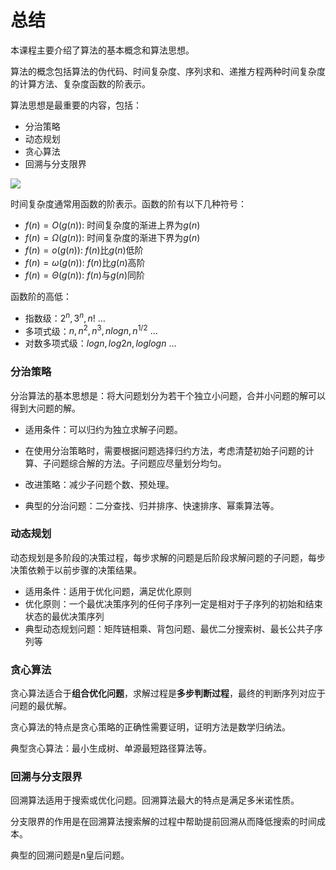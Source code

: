 # 总结

本课程主要介绍了算法的基本概念和算法思想。

算法的概念包括算法的伪代码、时间复杂度、序列求和、递推方程两种时间复杂度的计算方法、复杂度函数的阶表示。

算法思想是最重要的内容，包括：

* 分治策略
* 动态规划
* 贪心算法
* 回溯与分支限界

![](http://rt9iekfji.hn-bkt.clouddn.com/008i3skNgy1gu064vqa44j60a208raak02.jpg)

时间复杂度通常用函数的阶表示。函数的阶有以下几种符号：

* $f(n) = O(g(n))$: 时间复杂度的渐进上界为$g(n)$
* $f(n) = \Omega(g(n))$: 时间复杂度的渐进下界为$g(n)$
* $f(n) = o(g(n))$: $f(n)$比$g(n)$低阶
* $f(n) = \omega(g(n))$: $f(n)$比$g(n)$高阶
* $f(n) = \Theta(g(n))$: $f(n)$与$g(n)$同阶

函数阶的高低：

* 指数级：$2^n,3^n,n! \: \dots$
* 多项式级：$n,n^2,n^3,nlogn,n^{1/2} \: \dots$
* 对数多项式级：$logn,log2n,loglogn \: \dots$

### 分治策略

分治算法的基本思想是：将大问题划分为若干个独立小问题，合并小问题的解可以得到大问题的解。

* 适用条件：可以归约为独立求解子问题。

* 在使用分治策略时，需要根据问题选择归约方法，考虑清楚初始子问题的计算、子问题综合解的方法。子问题应尽量划分均匀。

* 改进策略：减少子问题个数、预处理。

* 典型的分治问题：二分查找、归并排序、快速排序、幂乘算法等。

### 动态规划

动态规划是多阶段的决策过程，每步求解的问题是后阶段求解问题的子问题，每步决策依赖于以前步骤的决策结果。

* 适用条件：适用于优化问题，满足优化原则
* 优化原则：一个最优决策序列的任何子序列一定是相对于子序列的初始和结束状态的最优决策序列
* 典型动态规划问题：矩阵链相乘、背包问题、最优二分搜索树、最长公共子序列等

### 贪心算法

贪心算法适合于**组合优化问题**，求解过程是**多步判断过程**，最终的判断序列对应于问题的最优解。

贪心算法的特点是贪心策略的正确性需要证明，证明方法是数学归纳法。

典型贪心算法：最小生成树、单源最短路径算法等。

### 回溯与分支限界

回溯算法适用于搜索或优化问题。回溯算法最大的特点是满足多米诺性质。

分支限界的作用是在回溯算法搜索解的过程中帮助提前回溯从而降低搜索的时间成本。

典型的回溯问题是n皇后问题。
